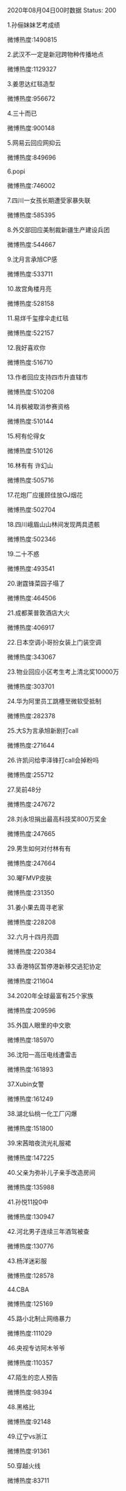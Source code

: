 2020年08月04日00时数据
Status: 200

1.孙俪妹妹艺考成绩

微博热度:1490815

2.武汉不一定是新冠跨物种传播地点

微博热度:1129327

3.姜思达红毯造型

微博热度:956672

4.三十而已

微博热度:900148

5.网易云回应网抑云

微博热度:849696

6.popi

微博热度:746002

7.四川一女孩长期遭受家暴失联

微博热度:585395

8.外交部回应美制裁新疆生产建设兵团

微博热度:544667

9.沈月言承旭CP感

微博热度:533711

10.故宫角楼月亮

微博热度:528158

11.易烊千玺撑伞走红毯

微博热度:522157

12.我好喜欢你

微博热度:516710

13.作者回应支持四市升直辖市

微博热度:510208

14.肖枫被取消参赛资格

微博热度:510144

15.柯有伦得女

微博热度:510126

16.林有有 许幻山

微博热度:505716

17.花炮厂应援顾佳放GJ烟花

微博热度:502704

18.四川峨眉山山林间发现两具遗骸

微博热度:502346

19.二十不惑

微博热度:493541

20.谢霆锋菜园子塌了

微博热度:464506

21.成都莱普敦酒店大火

微博热度:406917

22.日本空调小哥扮女装上门装空调

微博热度:343067

23.物业回应小区考生考上清北奖10000万

微博热度:303701

24.华为阿里员工跳槽至微软受抵制

微博热度:282378

25.大S为言承旭新剧打call

微博热度:271644

26.许凯问给李泽锋打call会掉粉吗

微博热度:255712

27.吴前48分

微博热度:247672

28.刘永坦捐出最高科技奖800万奖金

微博热度:247665

29.男生如何对付林有有

微博热度:247664

30.曜FMVP皮肤

微博热度:231350

31.姜小果去周寻老家

微博热度:228208

32.六月十四月亮圆

微博热度:220384

33.香港特区暂停港新移交逃犯协定

微博热度:211604

34.2020年全球最富有25个家族

微博热度:209596

35.外国人眼里的中文歌

微博热度:185970

36.沈阳一高压电线遭雷击

微博热度:161893

37.Xubin女警

微博热度:161249

38.湖北仙桃一化工厂闪爆

微博热度:151800

39.宋茜暗夜流光礼服裙

微博热度:147225

40.父亲为弥补儿子亲手改造房间

微博热度:135988

41.孙悦11投0中

微博热度:130947

42.河北男子连续三年酒驾被查

微博热度:130776

43.杨洋迷彩服

微博热度:128578

44.CBA

微博热度:125169

45.路小北制止网络暴力

微博热度:111029

46.央视专访阿木爷爷

微博热度:110357

47.陌生的恋人预告

微博热度:98394

48.黑格比

微博热度:92148

49.辽宁vs浙江

微博热度:91361

50.穿越火线

微博热度:83711

